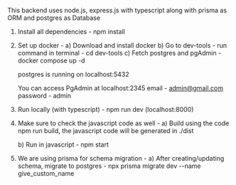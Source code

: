 This backend uses node.js, express.js with typescript along with prisma as ORM and postgres as Database

1. Install all dependencies - npm install

2. Set up docker - 
  a) Download and install docker
  b) Go to dev-tools - run command in terminal - cd dev-tools
  c) Fetch postgres and pgAdmin - docker compose up -d
  
    postgres is running on localhost:5432
    
    You can access PgAdmin at localhost:2345
    email - admin@gmail.com
    password - admin

3. Run locally (with typescript) - npm run dev (localhost:8000)

4. Make sure to check the javascript code as well -
   a) Build using the code npm run build, the javascript code will be generated in ./dist
   <!-- b) Add "type" : "module" in package.json -->
   b) Run in javascript - npm start

5. We are using prisma for schema migration - 
   a) After creating/updating schema, migrate to postgres - npx prisma migrate dev --name give_custom_name

